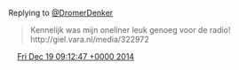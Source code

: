 Replying to [@DromerDenker](https://twitter.com/DromerDenker/status/523103312179396608)

> Kennelijk was mijn oneliner leuk genoeg voor de radio\! http://giel\.vara\.nl/media/322972

<img src="../../media/tweet.ico" width="12" /> [Fri Dec 19 09:12:47 +0000 2014](https://twitter.com/DromerDenker/status/545869340802052096)